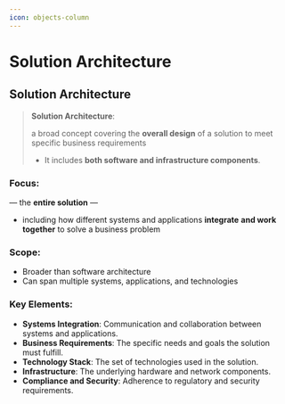 ```yaml
---
icon: objects-column
---
```


# Solution Architecture

## Solution Architecture

> **Solution Architecture**:
>
> a broad concept covering the **overall design** of a solution to meet specific business requirements
>
> * It includes **both software and infrastructure components**.

### **Focus**:

— the **entire solution** — &#x20;

* including how different systems and applications **integrate** **and work together** to solve a business problem

### **Scope**:

* Broader than software architecture&#x20;
* Can span multiple systems, applications, and technologies&#x20;



### **Key Elements**:

* **Systems Integration**: Communication and collaboration between systems and applications.
* **Business Requirements**: The specific needs and goals the solution must fulfill.
* **Technology Stack**: The set of technologies used in the solution.
* **Infrastructure**: The underlying hardware and network components.
* **Compliance and Security**: Adherence to regulatory and security requirements.

